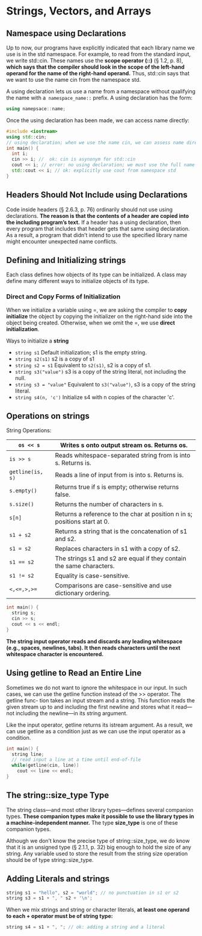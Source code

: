 # Strings, Vectors, and Arrays

## Namespace using Declarations

Up to now, our programs have explicitly indicated that each library name we use is in the std namespace. For example, to read from the standard input, we write std::cin. These names use the **scope operator (::)** (§ 1.2, p. 8), **which says that the compiler should look in the scope of the left-hand operand for the name of the right-hand operand.** Thus, std::cin says that we want to use the name cin from the namespace std.

A using declaration lets us use a name from a namespace without qualifying the name with a` namespace_name::` prefix. A using declaration has the form:

```c++
using namepsace::name;
```

Once the using declaration has been made, we can access name directly:

```c++
#include <iostream>
using std::cin;
// using declaration; when we use the name cin, we can assess name directly
int main() {
  int i;
  cin >> i; //  ok: cin is asynonym for std::cin
  cout << i; // error: no using declaration; we must use the full name
  std::cout << i; // ok: explicitly use cout from namespace std
}
```

## Headers Should Not Include using Declarations

Code inside headers (§ 2.6.3, p. 76) ordinarily should not use using declarations. **The reason is that the contents of a header are copied into the including program’s text.** If a header has a using declaration, then every program that includes that header gets that same using declaration. As a result, a program that didn’t intend to use the specified library name might encounter unexpected name conflicts.

## Defining and Initializing strings

Each class defines how objects of its type can be initialized. A class may define many different ways to initialize objects of its type.

### Direct and Copy Forms of Initialization

When we initialize a variable using =, we are asking the compiler to **copy initialize** the object by copying the initializer on the right-hand side into the object being created. Otherwise, when we omit the =, we use **direct initialization**.

Ways to initialize a **string**

- `string s1`  Default initialization; s1 is the empty string.
- `string s2(s1)`  s2 is a copy of s1
- `string s2 = s1`  Equivalent to `s2(s1)`, s2 is a copy of s1.
- `string s3("value")` s3 is a copy of the string literal, not including the null.
- `string s3 = "value"` Equivalent to `s3("value")`, s3 is a copy of the string literal.
- `string s4(n, 'c')` Initialize s4 with n copies of the character 'c'.

## Operations on strings

String Operations:

| `os << s`        | Writes s onto output stream os. Returns os.                  |
| ---------------- | ------------------------------------------------------------ |
| `is >> s`        | Reads whitespace-separated string from is into s. Returns is. |
| `getline(is, s)` | Reads a line of input from is into s. Returns is.            |
| `s.empty()`      | Returns true if s is empty; otherwise returns false.         |
| `s.size()`       | Returns the number of characters in s.                       |
| `s[n]`           | Returns a reference to the char at position n in s; positions start at 0. |
| `s1 + s2`        | Returns a string that is the concatenation of s1 and s2.     |
| `s1 = s2`        | Replaces characters in s1 with a copy of s2.                 |
| `s1 == s2`       | The strings s1 and s2 are equal if they contain the same characters. |
| `s1 != s2`       | Equality is case-sensitive.                                  |
| `<,<=,>,>=`      | Comparisons are case-sensitive and use dictionary ordering.  |

```c++
int main() {
  string s;
  cin >> s;
  cout << s << endl;
}
```

**The string input operator reads and discards any leading whitespace (e.g., spaces, newlines, tabs). It then reads characters until the next whitespace character is encountered.**

## Using getline to Read an Entire Line

Sometimes we do not want to ignore the whitespace in our input. In such cases, we can use the getline function instead of the >> operator. The getline func- tion takes an input stream and a string. This function reads the given stream up to and including the first newline and stores what it read—not including the newline—in its string argument.

Like the input operator, getline returns its istream argument. As a result, we can use getline as a condition just as we can use the input operator as a condition.

```c++
int main() {
  string line;
  // read input a line at a time until end-of-file
  while(getline(cin, line))
    cout << line << endl;
}
```

## The string::size_type Type

The string class—and most other library types—defines several companion types. **These companion types make it possible to use the library types in a machine-independent manner.**  The type **size_type** is one of these companion types.

Although we don’t know the precise type of string::size_type, we do know that it is an unsigned type (§ 2.1.1, p. 32) big enough to hold the size of any string. Any variable used to store the result from the string size operation should be of type string::size_type.

## Adding Literals and strings

```c++
string s1 = "hello", s2 = "world"; // no punctuation in s1 or s2
string s3 = s1 + ", " s2 + '\n';
```

When we mix strings and string or character literals, **at least one operand to each + operator must be of string type:**

```c++
string s4 = s1 + ", "; // ok: adding a string and a literal

```

